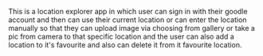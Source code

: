 This is a location explorer app in which user can sign in with their goodle account and then can use their current location or can enter the location manually so that they can upload image via choosing from gallery or take a pic from camera to that specific location and the user can also add a location to it's favourite and also can delete it from it favourite location.
